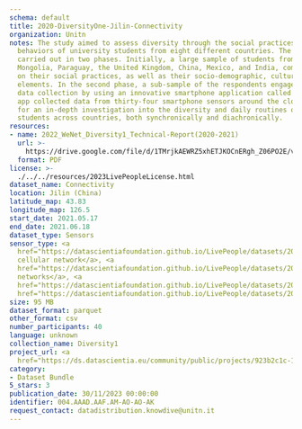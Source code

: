 ```yaml
---
schema: default
title: 2020-DiversityOne-Jilin-Connectivity
organization: Unitn
notes: The study aimed to assess diversity through the social practices and daily
  behaviors of university students from eight different countries. The research was
  carried out in two phases. Initially, a large sample of students from Denmark, Italy,
  Mongolia, Paraguay, the United Kingdom, China, Mexico, and India, completed a survey
  on their social practices, as well as their socio-demographic, cultural, and psychological
  elements. In the second phase, a sub-sample of the respondents engaged in a four-week
  data collection by using an innovative smartphone application called iLog. This
  app collected data from thirty-four smartphone sensors around the clock, allowing
  for an in-depth investigation into the diversity and daily routines of university
  students across countries, both synchronically and diachronically.
resources:
- name: 2022_WeNet_Diversity1_Technical-Report(2020-2021)
  url: >-
    https://drive.google.com/file/d/1TMrjkAEWRZ5xhETJKOCnERgh_Z06PO2E/view?usp=drive_link
  format: PDF
license: >-
  ./../../resources/2023LivePeopleLicense.html
dataset_name: Connectivity
location: Jilin (China)
latitude_map: 43.83
longitude_map: 126.5
start_date: 2021.05.17
end_date: 2021.06.18
dataset_type: Sensors
sensor_type: <a 
  href="https://datascientiafoundation.github.io/LivePeople/datasets/2020-DV1-Jilin-Cellular%20Network/">
  cellular network</a>, <a 
  href="https://datascientiafoundation.github.io/LivePeople/datasets/2020-DV1-Jilin-Wifi%20Networks%20Event/">wifi
  networks</a>, <a 
  href="https://datascientiafoundation.github.io/LivePeople/datasets/2020-DV1-Jilin-Wifi%20Networks%20Event/">wifi</a>,  <a
  href="https://datascientiafoundation.github.io/LivePeople/datasets/2020-DV1-Jilin-Bluetooth%20Normal%20Event/">bluetooth</a>
size: 95 MB
dataset_format: parquet
other_format: csv
number_participants: 40
language: unknown
collection_name: Diversity1
project_url: <a 
  href="https://ds.datascientia.eu/community/public/projects/923b2c1c-166c-4f53-a274-c9d6eaa5ad4f">https://ds.datascientia.eu/community/public/projects/923b2c1c-166c-4f53-a274-c9d6eaa5ad4f</a>
category:
- Dataset Bundle
5_stars: 3
publication_date: 30/11/2023 00:00:00
identifier: 004.AAAD.AAF.AM-AO-AO-AK
request_contact: datadistribution.knowdive@unitn.it
---
```

